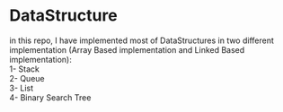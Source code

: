# DataStructure
in this repo, I have implemented most of DataStructures in two different implementation (Array Based implementation and Linked Based implementation):
<br />
1- Stack <br />
2- Queue <br />
3- List <br />
4- Binary Search Tree <br />

